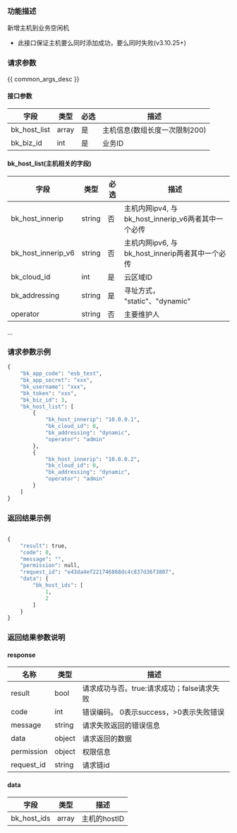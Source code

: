 ### 功能描述

新增主机到业务空闲机
- 此接口保证主机要么同时添加成功，要么同时失败(v3.10.25+)

### 请求参数

{{ common_args_desc }}

#### 接口参数

| 字段      |  类型      | 必选   |  描述      |
|-----------|------------|--------|------------|
| bk_host_list      |  array    | 是     | 主机信息(数组长度一次限制200) |
| bk_biz_id      |  int     | 是     | 业务ID   |

#### bk_host_list(主机相关的字段)

| 字段      |  类型      | 必选   |  描述      |
|-----------|------------|--------|------------|
| bk_host_innerip |  string   | 否     | 主机内网ipv4, 与bk_host_innerip_v6两者其中一个必传 |
| bk_host_innerip_v6 |  string   | 否      | 主机内网ipv6, 与bk_host_innerip两者其中一个必传 |
| bk_cloud_id     |  int      | 是     | 云区域ID |
| bk_addressing     |  string      | 是     | 寻址方式， "static"、"dynamic" |
| operator |  string   |  否 |  主要维护人   | 
...

### 请求参数示例
```python
{
    "bk_app_code": "esb_test",
    "bk_app_secret": "xxx",
    "bk_username": "xxx",
    "bk_token": "xxx",
    "bk_biz_id": 3,
    "bk_host_list": [
        {
            "bk_host_innerip": "10.0.0.1",
            "bk_cloud_id": 0,
            "bk_addressing": "dynamic",
            "operator": "admin"
        },
        {
            "bk_host_innerip": "10.0.0.2",
            "bk_cloud_id": 0,
            "bk_addressing": "dynamic",
            "operator": "admin"
        }
    ]
}
```

### 返回结果示例

```python

{
    "result": true,
    "code": 0,
    "message": "",
    "permission": null,
    "request_id": "e43da4ef221746868dc4c837d36f3807",
    "data": {
        "bk_host_ids": [
            1,
            2
        ]
    }
}
```
### 返回结果参数说明
#### response

| 名称    | 类型   | 描述                                    |
| ------- | ------ | ------------------------------------- |
| result  | bool   | 请求成功与否。true:请求成功；false请求失败 |
| code    | int    | 错误编码。 0表示success，>0表示失败错误    |
| message | string | 请求失败返回的错误信息                    |
| data    | object | 请求返回的数据                           |
| permission    | object | 权限信息    |
| request_id    | string | 请求链id    |

#### data
| 字段      | 类型      | 描述         |
|-----------|-----------|--------------|
| bk_host_ids | array | 主机的hostID |

